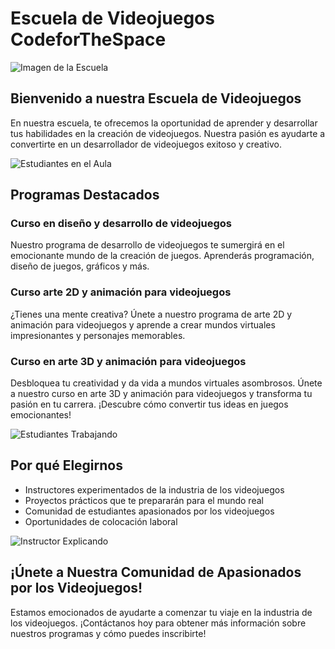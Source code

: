 # Escuela de Videojuegos CodeforTheSpace

![Imagen de la Escuela](https://codespaceacademy.com/wp-content/uploads/2022/02/Instalaciones-Code-3.jpg)

## Bienvenido a nuestra Escuela de Videojuegos

En nuestra escuela, te ofrecemos la oportunidad de aprender y desarrollar tus habilidades en la creación de videojuegos. Nuestra pasión es ayudarte a convertirte en un desarrollador de videojuegos exitoso y creativo.

![Estudiantes en el Aula](https://codespaceacademy.com/wp-content/uploads/2021/05/programacion-code-space.jpg)

## Programas Destacados

### Curso en diseño y desarrollo de videojuegos

Nuestro programa de desarrollo de videojuegos te sumergirá en el emocionante mundo de la creación de juegos. Aprenderás programación, diseño de juegos, gráficos y más.

### Curso arte 2D y animación para videojuegos

¿Tienes una mente creativa? Únete a nuestro programa de arte 2D y animación para videojuegos y aprende a crear mundos virtuales impresionantes y personajes memorables.

### Curso en arte 3D y animación para videojuegos

Desbloquea tu creatividad y da vida a mundos virtuales asombrosos. Únete a nuestro curso en arte 3D y animación para videojuegos y transforma tu pasión en tu carrera. ¡Descubre cómo convertir tus ideas en juegos emocionantes!

![Estudiantes Trabajando](https://www.ticpymes.es/wp-content/uploads/2023/02/15620_07.png)

## Por qué Elegirnos

- Instructores experimentados de la industria de los videojuegos
- Proyectos prácticos que te prepararán para el mundo real
- Comunidad de estudiantes apasionados por los videojuegos
- Oportunidades de colocación laboral

![Instructor Explicando](https://www.educaciontrespuntocero.com/wp-content/uploads/2020/05/teacher-3765909_1280-978x652.jpg)

## ¡Únete a Nuestra Comunidad de Apasionados por los Videojuegos!

Estamos emocionados de ayudarte a comenzar tu viaje en la industria de los videojuegos. ¡Contáctanos hoy para obtener más información sobre nuestros programas y cómo puedes inscribirte!

